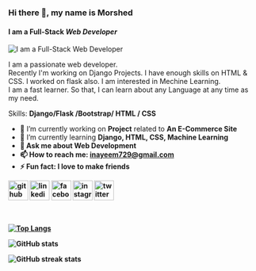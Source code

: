 ### Hi there 👋, my name is <b>Morshed</b>
#### I am a Full-Stack <b><i>Web Developer</b></i>
![I am a Full-Stack <b><i>Web Developer</b></i>](https://r73.cooltext.com/rendered/cooltext416758380625755.gif)

I am a passionate web developer. <br>
Recently I'm working on Django Projects. I have enough skills on HTML & CSS. I worked on flask also. I am interested in Mechine Learning.<br>
I am a fast learner. So that, I can learn about any Language at any time as my need.

Skills: <b>Django/Flask /Bootstrap/ HTML / CSS</b>

- 🔭 I’m currently working on <b>Project</b> related to <b>An E-Commerce Site</b> 
- 🌱 I’m currently learning <b>Django, HTML, CSS, Machine Learning 
- 💬 Ask me about Web Development 
- 📫 How to reach me: inayeem729@gmail.com 
- ⚡ Fun fact: I love to make friends 


[<img src='https://cdn.jsdelivr.net/npm/simple-icons@3.0.1/icons/github.svg' alt='github' height='40'>](https://github.com/morshed07)  [<img src='https://cdn.jsdelivr.net/npm/simple-icons@3.0.1/icons/linkedin.svg' alt='linkedin' height='40'>](https://www.linkedin.com/in/Morshed07/)  [<img src='https://cdn.jsdelivr.net/npm/simple-icons@3.0.1/icons/facebook.svg' alt='facebook' height='40'>](https://www.facebook.com/Nayeem)  [<img src='https://cdn.jsdelivr.net/npm/simple-icons@3.0.1/icons/instagram.svg' alt='instagram' height='40'>](https://www.instagram.com/nayeem729/)  [<img src='https://cdn.jsdelivr.net/npm/simple-icons@3.0.1/icons/twitter.svg' alt='twitter' height='40'>](https://twitter.com/morshed729)  

 



[![Top Langs](https://github-readme-stats.vercel.app/api/top-langs/?username=morshed07)](https://github.com/anuraghazra/github-readme-stats)

![GitHub stats](https://github-readme-stats.vercel.app/api?username=morshed07&show_icons=true)  

  

![GitHub streak stats](https://github-readme-streak-stats.herokuapp.com/?user=morshed07)  

